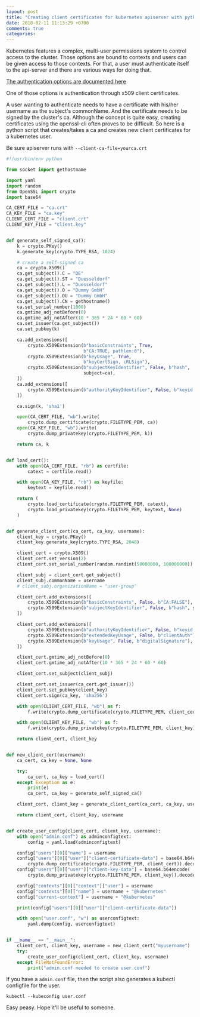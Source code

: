 ```yaml
---
layout: post
title: "Creating client certificates for kubernetes apiserver with python"
date: 2018-02-11 11:13:29 +0700
comments: true
categories: 
---
```

Kubernetes features a complex, multi-user permissions system to control access to the cluster. 
Those options are bound to contexts and users can be given access to those contexts. 
For that, a user must authenticate itself to the api-server and there are various ways for doing that.

[The authentication options are documented here](https://kubernetes.io/docs/admin/authentication/)

One of those options is authentication through x509 client certificates.

A user wanting to authenticate needs to have a certificate with his/her username as the subject's commonName. 
And the certificate needs to be signed by the cluster's ca. 
Although the concept is quite easy, creating certificates using the openssl-cli often proves to be difficult.
So here is a python script that creates/takes a ca and creates new client certificates for a kubernetes user.

Be sure apiserver runs with `--client-ca-file=yourca.crt`

```python
#!/usr/bin/env python

from socket import gethostname

import yaml
import random
from OpenSSL import crypto
import base64

CA_CERT_FILE = "ca.crt"
CA_KEY_FILE = "ca.key"
CLIENT_CERT_FILE = "client.crt"
CLIENT_KEY_FILE = "client.key"


def generate_self_signed_ca():
    k = crypto.PKey()
    k.generate_key(crypto.TYPE_RSA, 1024)

    # create a self-signed ca
    ca = crypto.X509()
    ca.get_subject().C = "DE"
    ca.get_subject().ST = "Duesseldorf"
    ca.get_subject().L = "Duesseldorf"
    ca.get_subject().O = "Dummy GmbH"
    ca.get_subject().OU = "Dummy GmbH"
    ca.get_subject().CN = gethostname()
    ca.set_serial_number(1000)
    ca.gmtime_adj_notBefore(0)
    ca.gmtime_adj_notAfter(10 * 365 * 24 * 60 * 60)
    ca.set_issuer(ca.get_subject())
    ca.set_pubkey(k)

    ca.add_extensions([
        crypto.X509Extension(b"basicConstraints", True,
                             b"CA:TRUE, pathlen:0"),
        crypto.X509Extension(b"keyUsage", True,
                             b"keyCertSign, cRLSign"),
        crypto.X509Extension(b"subjectKeyIdentifier", False, b"hash",
                             subject=ca),
    ])
    ca.add_extensions([
        crypto.X509Extension(b"authorityKeyIdentifier", False, b"keyid:always", issuer=ca)
    ])

    ca.sign(k, 'sha1')

    open(CA_CERT_FILE, "wb").write(
        crypto.dump_certificate(crypto.FILETYPE_PEM, ca))
    open(CA_KEY_FILE, "wb").write(
        crypto.dump_privatekey(crypto.FILETYPE_PEM, k))

    return ca, k


def load_cert():
    with open(CA_CERT_FILE, "rb") as certfile:
        catext = certfile.read()

    with open(CA_KEY_FILE, "rb") as keyfile:
        keytext = keyfile.read()

    return (
        crypto.load_certificate(crypto.FILETYPE_PEM, catext),
        crypto.load_privatekey(crypto.FILETYPE_PEM, keytext, None)
    )


def generate_client_cert(ca_cert, ca_key, username):
    client_key = crypto.PKey()
    client_key.generate_key(crypto.TYPE_RSA, 2048)

    client_cert = crypto.X509()
    client_cert.set_version(2)
    client_cert.set_serial_number(random.randint(50000000, 100000000))

    client_subj = client_cert.get_subject()
    client_subj.commonName = username
    # client_subj.organizationName = "user-group"

    client_cert.add_extensions([
        crypto.X509Extension(b"basicConstraints", False, b"CA:FALSE"),
        crypto.X509Extension(b"subjectKeyIdentifier", False, b"hash", subject=client_cert),
    ])

    client_cert.add_extensions([
        crypto.X509Extension(b"authorityKeyIdentifier", False, b"keyid:always", issuer=ca_cert),
        crypto.X509Extension(b"extendedKeyUsage", False, b"clientAuth"),
        crypto.X509Extension(b"keyUsage", False, b"digitalSignature"),
    ])

    client_cert.gmtime_adj_notBefore(0)
    client_cert.gmtime_adj_notAfter(10 * 365 * 24 * 60 * 60)

    client_cert.set_subject(client_subj)

    client_cert.set_issuer(ca_cert.get_issuer())
    client_cert.set_pubkey(client_key)
    client_cert.sign(ca_key, 'sha256')

    with open(CLIENT_CERT_FILE, "wb") as f:
        f.write(crypto.dump_certificate(crypto.FILETYPE_PEM, client_cert))

    with open(CLIENT_KEY_FILE, "wb") as f:
        f.write(crypto.dump_privatekey(crypto.FILETYPE_PEM, client_key))

    return client_cert, client_key


def new_client_cert(username):
    ca_cert, ca_key = None, None

    try:
        ca_cert, ca_key = load_cert()
    except Exception as e:
        print(e)
        ca_cert, ca_key = generate_self_signed_ca()

    client_cert, client_key = generate_client_cert(ca_cert, ca_key, username)

    return client_cert, client_key, username


def create_user_config(client_cert, client_key, username):
    with open("admin.conf") as adminconfigtext:
        config = yaml.load(adminconfigtext)

    config["users"][0]["name"] = username
    config["users"][0]["user"]["client-certificate-data"] = base64.b64encode(
        crypto.dump_certificate(crypto.FILETYPE_PEM, client_cert)).decode()
    config["users"][0]["user"]["client-key-data"] = base64.b64encode(
        crypto.dump_privatekey(crypto.FILETYPE_PEM, client_key)).decode()

    config["contexts"][0]["context"]["user"] = username
    config["contexts"][0]["name"] = username + "@kubernetes"
    config["current-context"] = username + "@kubernetes"

    print(config["users"][0]["user"]["client-certificate-data"])

    with open("user.conf", "w") as userconfigtext:
        yaml.dump(config, userconfigtext)


if __name__ == "__main__":
    client_cert, client_key, username = new_client_cert("myusername")
    try:
        create_user_config(client_cert, client_key, username)
    except FileNotFoundError:
        print("admin.conf needed to create user.conf")

```

If you have a `admin.conf` file, then the script also generates a kubectl configfile for the user.

```
kubectl --kubeconfig user.conf 
```

Easy peasy. Hope it'll be useful to someone.
